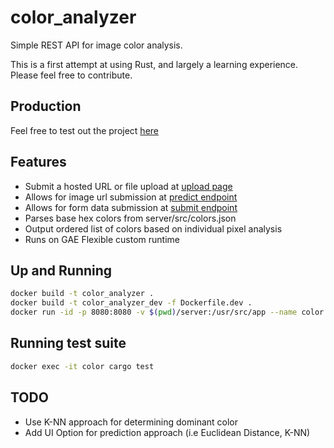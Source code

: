 # color_analyzer
Simple REST API for image color analysis.

This is a first attempt at using Rust, and largely a learning experience. Please feel free to contribute.

## Production
Feel free to test out the project [here](https://rust-color-analyzer.appspot.com/upload)

## Features
- Submit a hosted URL or file upload at [upload page](https://rust-color-analyzer.appspot.com/upload)
- Allows for image url submission at [predict endpoint](https://rust-color-analyzer.appspot.com/predict)
- Allows for form data submission at [submit endpoint](https://rust-color-analyzer.appspot.com/submit)
- Parses base hex colors from server/src/colors.json
- Output ordered list of colors based on individual pixel analysis
- Runs on GAE Flexible custom runtime

## Up and Running
```bash
docker build -t color_analyzer .
docker build -t color_analyzer_dev -f Dockerfile.dev .
docker run -id -p 8080:8080 -v $(pwd)/server:/usr/src/app --name color color_analyzer_dev   
```

## Running test suite
```bash
docker exec -it color cargo test
```

## TODO
- Use K-NN approach for determining dominant color
- Add UI Option for prediction approach (i.e Euclidean Distance, K-NN)
